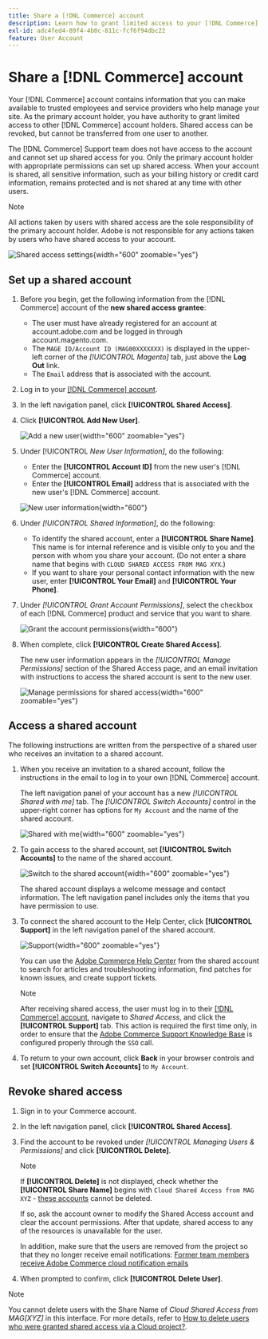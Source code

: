 ```yaml
---
title: Share a [!DNL Commerce] account
description: Learn how to grant limited access to your [!DNL Commerce] account for other [!DNL Commerce] account holders.
exl-id: adc4fed4-89f4-4b0c-811c-fcf6f94dbc22
feature: User Account
---
```

# Share a [!DNL Commerce] account

Your [!DNL Commerce] account contains information that you can make available to trusted employees and service providers who help manage your site. As the primary account holder, you have authority to grant limited access to other [!DNL Commerce] account holders. Shared access can be revoked, but cannot be transferred from one user to another.

The [!DNL Commerce] Support team does not have access to the account and cannot set up shared access for you. Only the primary account holder with appropriate permissions can set up shared access. When your account is shared, all sensitive information, such as your billing history or credit card information, remains protected and is not shared at any time with other users.

>[!NOTE]
>
>All actions taken by users with shared access are the sole responsibility of the primary account holder. Adobe is not responsible for any actions taken by users who have shared access to your account.

![Shared access settings](./assets/shared-access.png){width="600" zoomable="yes"}

## Set up a shared account

1. Before you begin, get the following information from the [!DNL Commerce] account of the **new shared access grantee**:

   - The user must have already registered for an account at account.adobe.com and be logged in through account.magento.com.
   - The `MAGE ID/Account ID (MAG00XXXXXXX)` is displayed in the upper-left corner of the _[!UICONTROL Magento]_ tab, just above the **Log Out** link.
   - The `Email` address that is associated with the account.

1. Log in to your [[!DNL Commerce] account](commerce-account-create.md).

1. In the left navigation panel, click **[!UICONTROL Shared Access]**.

1. Click **[!UICONTROL Add New User]**.

   ![Add a new user](./assets/shared-access-add.png){width="600" zoomable="yes"}

1. Under [!UICONTROL _New User Information]_, do the following:

   - Enter the **[!UICONTROL Account ID]** from the new user's [!DNL Commerce] account.
   - Enter the **[!UICONTROL Email]** address that is associated with the new user's [!DNL Commerce] account.

   ![New user information](./assets/shared-new-user.png){width="600"}

1. Under _[!UICONTROL Shared Information]_, do the following:

   - To identify the shared account, enter a **[!UICONTROL Share Name]**. This name is for internal reference and is visible only to you and the person with whom you share your account. (Do not enter a share name that begins with `CLOUD SHARED ACCESS FROM MAG XYX`.)
   - If you want to share your personal contact information with the new user, enter **[!UICONTROL Your Email]** and **[!UICONTROL Your Phone]**.

1. Under _[!UICONTROL Grant Account Permissions]_, select the checkbox of each [!DNL Commerce] product and service that you want to share.

   ![Grant the account permissions](./assets/shared-permissions.png){width="600"}

1. When complete, click **[!UICONTROL Create Shared Access]**.

   The new user information appears in the _[!UICONTROL Manage Permissions]_ section of the Shared Access page, and an email invitation with instructions to access the shared account is sent to the new user.

   ![Manage permissions for shared access](./assets/shared-manage-permissions.png){width="600" zoomable="yes"}

## Access a shared account

The following instructions are written from the perspective of a shared user who receives an invitation to a shared account.

1. When you receive an invitation to a shared account, follow the instructions in the email to log in to your own [!DNL Commerce] account.

   The left navigation panel of your account has a new _[!UICONTROL Shared with me]_ tab. The _[!UICONTROL Switch Accounts]_ control in the upper-right corner has options for `My Account` and the name of the shared account.

   ![Shared with me](./assets/shared-with-me.png){width="600" zoomable="yes"}

1. To gain access to the shared account, set **[!UICONTROL Switch Accounts]** to the name of the shared account.

   ![Switch to the shared account](./assets/shared-switch.png){width="600" zoomable="yes"}

   The shared account displays a welcome message and contact information. The left navigation panel includes only the items that you have permission to use.

1. To connect the shared account to the Help Center, click **[!UICONTROL Support]** in the left navigation panel of the shared account.

   ![Support](./assets/shared-support.png){width="600" zoomable="yes"}

   You can use the [Adobe Commerce Help Center](https://experienceleague.adobe.com/docs/commerce-knowledge-base/kb/overview.html) from the shared account to search for articles and troubleshooting information, find patches for known issues, and create support tickets.

   >[!NOTE]
   >
   >After receiving shared access, the user must log in to their [[!DNL Commerce] account](https://account.magento.com/customer/account/login), navigate to _Shared Access_, and click the **[!UICONTROL Support]** tab. This action is required the first time only, in order to ensure that the [Adobe Commerce Support Knowledge Base](https://experienceleague.adobe.com/docs/commerce-knowledge-base/kb/overview.html) is configured properly through the `SSO` call.

1. To return to your own account, click **Back** in your browser controls and set **[!UICONTROL Switch Accounts]** to `My Account`.

## Revoke shared access

1. Sign in to your Commerce account.

1. In the left navigation panel, click **[!UICONTROL Shared Access]**.

1. Find the account to be revoked under _[!UICONTROL Managing Users & Permissions]_ and click **[!UICONTROL Delete]**. 

   >[!NOTE]
   >
   > If  **[!UICONTROL Delete]** is not displayed, check whether the **[!UICONTROL Share Name]** begins with `Cloud Shared Access from MAG XYZ` - [these accounts](https://experienceleague.adobe.com/docs/commerce-knowledge-base/kb/help-center-guide/magento-help-center-user-guide.html?lang=en#remove-cloud-shared-access-users) cannot be deleted.
   > 
   > If so, ask the account owner to modify the Shared Access account and clear the account permissions. After that update, shared access to any of the resources is unavailable for the user.
   >
   > In addition, make sure that the users are removed from the project so that they no longer receive email notifications: [Former team members receive Adobe Commerce cloud notification emails](https://experienceleague.adobe.com/docs/commerce-knowledge-base/kb/troubleshooting/miscellaneous/former-teammembers-receive-cloud-notification-emails.html)


1. When prompted to confirm, click **[!UICONTROL Delete User]**.

 >[!NOTE]
 >
 >You cannot delete users with the Share Name of _Cloud Shared Access from MAG[XYZ]_ in this interface. For more details, refer to [How to delete users who were granted shared access via a Cloud project?](https://experienceleague.adobe.com/docs/commerce-knowledge-base/kb/help-center-guide/magento-help-center-user-guide.html?lang=en#remove-cloud-shared-access-users).
